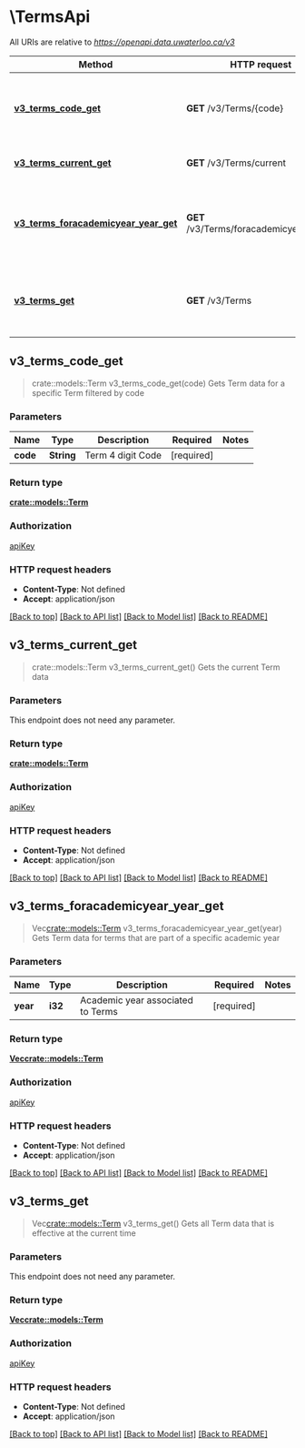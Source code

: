 # \TermsApi

All URIs are relative to *https://openapi.data.uwaterloo.ca/v3*

Method | HTTP request | Description
------------- | ------------- | -------------
[**v3_terms_code_get**](TermsApi.md#v3_terms_code_get) | **GET** /v3/Terms/{code} | Gets Term data for a specific Term filtered by code
[**v3_terms_current_get**](TermsApi.md#v3_terms_current_get) | **GET** /v3/Terms/current | Gets the current Term data
[**v3_terms_foracademicyear_year_get**](TermsApi.md#v3_terms_foracademicyear_year_get) | **GET** /v3/Terms/foracademicyear/{year} | Gets Term data for terms that are part of a specific academic year
[**v3_terms_get**](TermsApi.md#v3_terms_get) | **GET** /v3/Terms | Gets all Term data that is effective at the current time



## v3_terms_code_get

> crate::models::Term v3_terms_code_get(code)
Gets Term data for a specific Term filtered by code

### Parameters


Name | Type | Description  | Required | Notes
------------- | ------------- | ------------- | ------------- | -------------
**code** | **String** | Term 4 digit Code | [required] |

### Return type

[**crate::models::Term**](Term.md)

### Authorization

[apiKey](../README.md#apiKey)

### HTTP request headers

- **Content-Type**: Not defined
- **Accept**: application/json

[[Back to top]](#) [[Back to API list]](../README.md#documentation-for-api-endpoints) [[Back to Model list]](../README.md#documentation-for-models) [[Back to README]](../README.md)


## v3_terms_current_get

> crate::models::Term v3_terms_current_get()
Gets the current Term data

### Parameters

This endpoint does not need any parameter.

### Return type

[**crate::models::Term**](Term.md)

### Authorization

[apiKey](../README.md#apiKey)

### HTTP request headers

- **Content-Type**: Not defined
- **Accept**: application/json

[[Back to top]](#) [[Back to API list]](../README.md#documentation-for-api-endpoints) [[Back to Model list]](../README.md#documentation-for-models) [[Back to README]](../README.md)


## v3_terms_foracademicyear_year_get

> Vec<crate::models::Term> v3_terms_foracademicyear_year_get(year)
Gets Term data for terms that are part of a specific academic year

### Parameters


Name | Type | Description  | Required | Notes
------------- | ------------- | ------------- | ------------- | -------------
**year** | **i32** | Academic year associated to Terms | [required] |

### Return type

[**Vec<crate::models::Term>**](Term.md)

### Authorization

[apiKey](../README.md#apiKey)

### HTTP request headers

- **Content-Type**: Not defined
- **Accept**: application/json

[[Back to top]](#) [[Back to API list]](../README.md#documentation-for-api-endpoints) [[Back to Model list]](../README.md#documentation-for-models) [[Back to README]](../README.md)


## v3_terms_get

> Vec<crate::models::Term> v3_terms_get()
Gets all Term data that is effective at the current time

### Parameters

This endpoint does not need any parameter.

### Return type

[**Vec<crate::models::Term>**](Term.md)

### Authorization

[apiKey](../README.md#apiKey)

### HTTP request headers

- **Content-Type**: Not defined
- **Accept**: application/json

[[Back to top]](#) [[Back to API list]](../README.md#documentation-for-api-endpoints) [[Back to Model list]](../README.md#documentation-for-models) [[Back to README]](../README.md)

